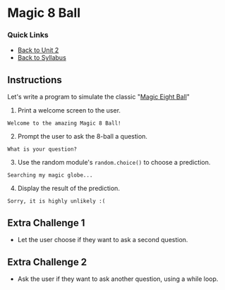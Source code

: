 # Magic 8 Ball

### Quick Links
- [Back to Unit 2](https://github.com/PdxCodeGuild/Programming101/blob/master/units/unit-2.md)
- [Back to Syllabus](https://github.com/PdxCodeGuild/Programming101)

## Instructions
Let's write a program to simulate the classic "[Magic Eight Ball](https://en.wikipedia.org/wiki/Magic_8-Ball)"

1. Print a welcome screen to the user.

```
Welcome to the amazing Magic 8 Ball!
```

2. Prompt the user to ask the 8-ball a question.

```
What is your question?
```

3. Use the random module's `random.choice()` to choose a prediction.  
```
Searching my magic globe...
```
4. Display the result of the prediction.
```
Sorry, it is highly unlikely :(
```

## Extra Challenge 1

- Let the user choose if they want to ask a second question.

## Extra Challenge 2

- Ask the user if they want to ask another question, using a while loop.